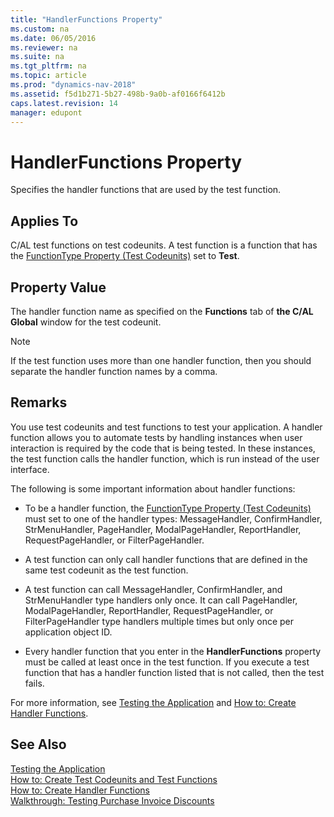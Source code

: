 ```yaml
---
title: "HandlerFunctions Property"
ms.custom: na
ms.date: 06/05/2016
ms.reviewer: na
ms.suite: na
ms.tgt_pltfrm: na
ms.topic: article
ms.prod: "dynamics-nav-2018"
ms.assetid: f5d1b271-5b27-498b-9a0b-af0166f6412b
caps.latest.revision: 14
manager: edupont
---
```

# HandlerFunctions Property
Specifies the handler functions that are used by the test function.  
  
## Applies To  
 C/AL test functions on test codeunits. A test function is a function that has the [FunctionType Property \(Test Codeunits\)](FunctionType-Property--Test-Codeunits-.md) set to **Test**.  
  
## Property Value  
 The handler function name as specified on the **Functions** tab of **the C/AL Global** window for the test codeunit.  
  
> [!NOTE]  
>  If the test function uses more than one handler function, then you should separate the handler function names by a comma.  
  
## Remarks  
 You use test codeunits and test functions to test your application. A handler function allows you to automate tests by handling instances when user interaction is required by the code that is being tested. In these instances, the test function calls the handler function, which is run instead of the user interface.  
  
 The following is some important information about handler functions:  
  
-   To be a handler function, the [FunctionType Property \(Test Codeunits\)](FunctionType-Property--Test-Codeunits-.md) must set to one of the handler types: MessageHandler, ConfirmHandler, StrMenuHandler, PageHandler, ModalPageHandler, ReportHandler, RequestPageHandler, or FilterPageHandler.  
  
-   A test function can only call handler functions that are defined in the same test codeunit as the test function.  
  
-   A test function can call MessageHandler, ConfirmHandler, and StrMenuHandler type handlers only once. It can call PageHandler, ModalPageHandler, ReportHandler, RequestPageHandler, or FilterPageHandler type handlers multiple times but only once per application object ID.  
  
-   Every handler function that you enter in the **HandlerFunctions** property must be called at least once in the test function. If you execute a test function that has a handler function listed that is not called, then the test fails.  
  
 For more information, see [Testing the Application](Testing-the-Application.md) and [How to: Create Handler Functions](How-to--Create-Handler-Functions.md).  
  
## See Also  
 [Testing the Application](Testing-the-Application.md)   
 [How to: Create Test Codeunits and Test Functions](How-to--Create-Test-Codeunits-and-Test-Functions.md)   
 [How to: Create Handler Functions](How-to--Create-Handler-Functions.md)   
 [Walkthrough: Testing Purchase Invoice Discounts](Walkthrough--Testing-Purchase-Invoice-Discounts.md)